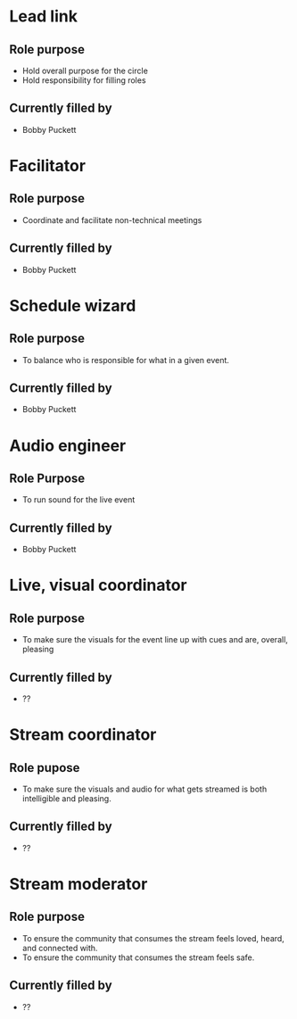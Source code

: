 # Lead link

## Role purpose

- Hold overall purpose for the circle
- Hold responsibility for filling roles

## Currently filled by

- Bobby Puckett

# Facilitator

## Role purpose

- Coordinate and facilitate non-technical meetings

## Currently filled by

- Bobby Puckett

# Schedule wizard

## Role purpose

- To balance who is responsible for what in a given event.

## Currently filled by

- Bobby Puckett

# Audio engineer

## Role Purpose

- To run sound for the live event

## Currently filled by

- Bobby Puckett

# Live, visual coordinator

## Role purpose

- To make sure the visuals for the event line up with cues and are, overall, pleasing 

## Currently filled by

- ??

# Stream coordinator

## Role pupose

- To make sure the visuals and audio for what gets streamed is both intelligible and pleasing.

## Currently filled by

- ??

# Stream moderator

## Role purpose

- To ensure the community that consumes the stream feels loved, heard, and connected with.
- To ensure the community that consumes the stream feels safe.

## Currently filled by

- ??
